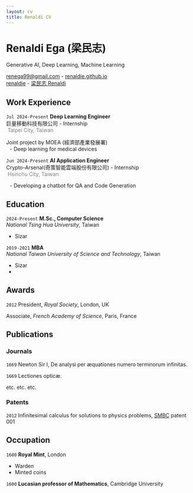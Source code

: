 ```yaml
---
layout: cv
title: Renaldi CV
---
```

# Renaldi Ega (梁民志)
Generative AI, Deep Learning, Machine Learning

<div id="webaddress">
  <a href="renega99@gmail.com"><i class="fa-solid fa-envelope"></i> renega99@gmail.com</a> - 
  <a href="https://renaldie.github.io"><i class="fa-solid fa-house"></i> renaldie.github.io</a><br/>
  <a href="https://github.com/renaldie"><i class="fa-brands fa-github"></i> renaldie</a> - 
  <a href="https://www.linkedin.com/in/ren-e"><i class="fa-brands fa-linkedin"></i> 梁民志 Renaldi</a>
</div>

## Work Experience

`Jul 2024-Present`
**Deep Learning Engineer**<br/>
巨量移動科技有限公司 - Internship<br/>
<i class="fa-solid fa-location-dot"></i><span style="color:#808080">&nbsp;Taipei City, Taiwan</span>

Joint project by MOEA (經濟部產業發展署)<br>
<span style="margin-left: 10px;">- Deep learning for medical devices</span>

`Jun 2024-Present`
**AI Application Engineer**<br/>
Crypto-Arsenal(奇策智能雲端股份有限公司) - Internship<br/>
<i class="fa-solid fa-location-dot"></i><span style="color:#808080">&nbsp;Hsinchu City, Taiwan</span>

<span style="margin-left: 10px;">- Developing a chatbot for QA and Code Generation


## Education

`2024-Present`
**M.Sc., Computer Science**<br/>
*National Tsing Hua University*, Taiwan
- Sizar

`2019-2021`
**MBA**<br/>
*National Taiwan University of Science and Technology*, Taiwan
- Sizar
- 


## Awards

`2012`
President, *Royal Society*, London, UK

Associate, *French Academy of Science*, Paris, France



## Publications

<!-- A list is also available [online](http://scholar.google.co.uk/citations?user=LTOTl0YAAAAJ) -->

### Journals

`1669`
Newton Sir I, De analysi per æquationes numero terminorum infinitas. 

`1669`
Lectiones opticæ.

etc. etc. etc.

### Patents

`2012`
Infinitesimal calculus for solutions to physics problems, [SMBC](http://www.techdirt.com/articles/20121011/09312820678/if-patents-had-been-around-time-newton.shtml) patent 001


## Occupation

`1600`
__Royal Mint__, London

- Warden
- Minted coins

`1600`
__Lucasian professor of Mathematics__, Cambridge University



<!-- ### Footer

Last updated: May 2013 -->



